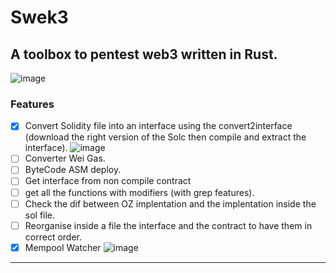 # Swek3

## A toolbox to pentest web3 written in Rust.

![image](https://user-images.githubusercontent.com/23560242/178570237-0105b9ac-e39c-447a-8455-81bdee136076.png)

### Features

- [x] Convert Solidity file into an interface using the convert2interface (download the right version of the Solc then compile and extract the interface).
      ![image](https://user-images.githubusercontent.com/23560242/178570537-8974f67c-baa6-4e8d-b2e9-c4f8ad5ca9e5.png)
- [ ] Converter Wei Gas.
- [ ] ByteCode ASM deploy.
- [ ] Get interface from non compile contract
- [ ] get all the functions with modifiers (with grep features).
- [ ] Check the dif between OZ implentation and the implentation inside the sol file.
- [ ] Reorganise inside a file the interface and the contract to have them in correct order.
- [x] Mempool Watcher
![image](https://user-images.githubusercontent.com/23560242/179367699-286e92ac-ce70-4f6e-9e20-434d8b565972.png)

---
